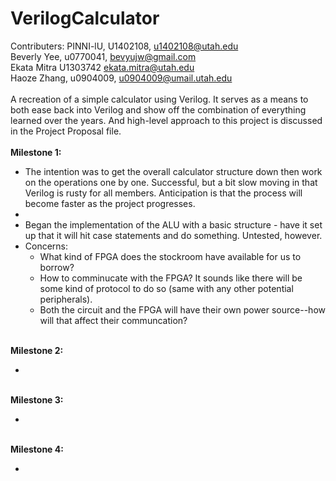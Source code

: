 # VerilogCalculator

Contributers:
    PINNI-lU, U1402108, u1402108@utah.edu<br/> 
    Beverly Yee, u0770041, bevyujw@gmail.com<br/> 
    Ekata Mitra U1303742 ekata.mitra@utah.edu<br/> 
    Haoze Zhang, u0904009, u0904009@umail.utah.edu<br/> 
<br/>
A recreation of a simple calculator using Verilog. It serves as a means to both ease back into Verilog and show off the combination of everything learned over the years. And high-level approach to this project is discussed in the Project Proposal file.
<br/> <br/>
<b>Milestone 1:</b>
<ul style="margin-top:0px">
    <li>The intention was to get the overall calculator structure down then work on the operations one by one. Successful, but a bit slow moving in that Verilog is rusty for all members. Anticipation is that the process will become faster as the project progresses.<li>
    <li>Began the implementation of the ALU with a basic structure - have it set up that it will hit case statements and do something. Untested, however.</li>
    <li>Concerns:
        <ul style="margin-top:0px">
            <li>What kind of FPGA does the stockroom have available for us to borrow?</li>
            <li>How to comminucate with the FPGA? It sounds like there will be some kind of protocol to do so (same with any other potential peripherals).</li>
            <li>Both the circuit and the FPGA will have their own power source--how will that affect their communcation?</li>
        </ul>
    </li>
</ul>
<br/>
<b>Milestone 2:</b>
<ul>
    <li></li>
    
</ul>
<br/>
<b>Milestone 3:</b>
<ul>
    <li></li>
    
</ul>
<br/>
<b>Milestone 4:</b>
<ul>
    <li></li>
    
</ul>
<br/>